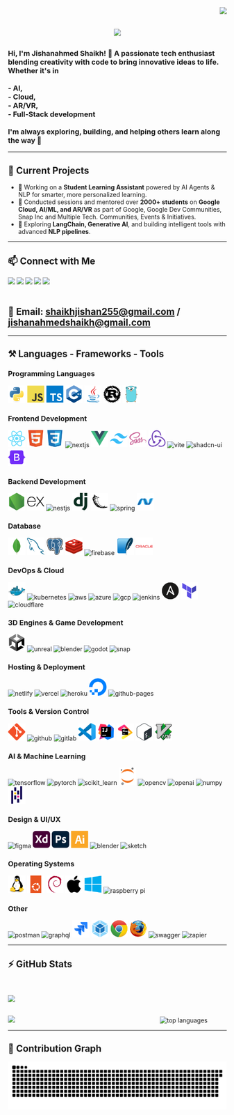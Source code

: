 <img align="right" src="https://visitor-badge.laobi.icu/badge?page_id=jishanahmed-shaikh" />

<h1 align="center">
    <img src="https://readme-typing-svg.herokuapp.com?font=Fira+Code&weight=600&size=32&pause=1000&width=435&lines=I'm+Jishanahmed+Shaikh!" />
</h1>

<h3 align="left">
Hi, I'm Jishanahmed Shaikh! 👋  
A passionate tech enthusiast blending creativity with code to bring innovative ideas to life.  
Whether it's in
<br>
<br>
- AI,
<br>
- Cloud,
<br>
- AR/VR,
<br>
- Full-Stack development
<br>
<br>
I'm always exploring, building, and helping others learn along the way 🚀
</h3>

---

## 🔭 Current Projects
- 🚀 Working on a **Student Learning Assistant** powered by AI Agents & NLP for smarter, more personalized learning.
- 🧠 Conducted sessions and mentored over **2000+ students** on **Google Cloud, AI/ML, and AR/VR** as part of Google, Google Dev Communities, Snap Inc and Multiple Tech. Communities, Events & Initiatives.
- 🧪 Exploring **LangChain, Generative AI**, and building intelligent tools with advanced **NLP pipelines**.

---

## 📫 Connect with Me
 
<a href="https://www.linkedin.com/in/jishanahmedshaikh/" target="_blank"><img height="40" src="https://img.icons8.com/external-justicon-lineal-color-justicon/64/000000/external-linkedin-social-media-justicon-lineal-color-justicon.png"/></a>
<a href="https://www.instagram.com/jishanahmed_shaikh/" target="_blank"><img height="40" src="https://img.icons8.com/external-justicon-lineal-color-justicon/64/000000/external-instagram-social-media-justicon-lineal-color-justicon.png"/></a>
<a href="https://www.youtube.com/@jishanahmedarshaikh" target="_blank"><img height="40" src="https://img.icons8.com/external-justicon-lineal-color-justicon/64/000000/external-youtube-social-media-justicon-lineal-color-justicon.png"/></a>
<a href="mailto:shaikhjishan255@gmail.com" target="_blank"><img height="40" src="https://img.icons8.com/external-justicon-lineal-color-justicon/64/000000/external-gmail-social-media-justicon-lineal-color-justicon.png"/></a>
<a href="https://discord.gg/518476056232198171" target="_blank"><img height="40" src="https://img.icons8.com/external-justicon-lineal-color-justicon/64/000000/external-discord-social-media-justicon-lineal-color-justicon.png"/></a>
<br/>
<br>

## 📧 Email: shaikhjishan255@gmail.com / jishanahmedshaikh@gmail.com

---

## ⚒️ Languages - Frameworks - Tools

<h3 align="left">Programming Languages</h3>
<p align="left">
  <img src="https://raw.githubusercontent.com/devicons/devicon/master/icons/python/python-original.svg" alt="python" width="40" height="40" title="Python"/>
  <img src="https://raw.githubusercontent.com/devicons/devicon/master/icons/javascript/javascript-original.svg" alt="javascript" width="40" height="40" title="JavaScript"/>
  <img src="https://raw.githubusercontent.com/devicons/devicon/master/icons/typescript/typescript-original.svg" alt="typescript" width="40" height="40" title="TypeScript"/>
  <img src="https://raw.githubusercontent.com/devicons/devicon/master/icons/cplusplus/cplusplus-original.svg" alt="cplusplus" width="40" height="40" title="C++"/>
  <img src="https://raw.githubusercontent.com/devicons/devicon/master/icons/java/java-original.svg" alt="java" width="40" height="40" title="Java"/>
  <img src="https://raw.githubusercontent.com/devicons/devicon/55609aa5bd817ff167afce0d965585c92040787a/icons/rust/rust-plain.svg" alt="rust" width="40" height="40" title="Rust"/>
  <img src="https://raw.githubusercontent.com/devicons/devicon/master/icons/go/go-original.svg" alt="go" width="40" height="40" title="Go"/>
</p>

<h3 align="left">Frontend Development</h3>
<p align="left">
  <img src="https://raw.githubusercontent.com/devicons/devicon/master/icons/react/react-original.svg" alt="react" width="40" height="40" title="React"/>
  <img src="https://raw.githubusercontent.com/devicons/devicon/master/icons/html5/html5-original.svg" alt="html5" width="40" height="40" title="HTML5"/>
  <img src="https://raw.githubusercontent.com/devicons/devicon/master/icons/css3/css3-original.svg" alt="css3" width="40" height="40" title="CSS3"/>  
  <img src="https://cdn.worldvectorlogo.com/logos/nextjs-2.svg" alt="nextjs" width="40" height="40" title="Next.js"/>
  <img src="https://raw.githubusercontent.com/devicons/devicon/master/icons/vuejs/vuejs-original.svg" alt="vuejs" width="40" height="40" title="Vue.js"/>
  <img src="https://raw.githubusercontent.com/devicons/devicon/55609aa5bd817ff167afce0d965585c92040787a/icons/tailwindcss/tailwindcss-plain.svg" alt="tailwind" width="40" height="40" title="Tailwind CSS"/>
  <img src="https://raw.githubusercontent.com/devicons/devicon/master/icons/sass/sass-original.svg" alt="sass" width="40" height="40" title="Sass"/>
  <img src="https://raw.githubusercontent.com/devicons/devicon/master/icons/redux/redux-original.svg" alt="redux" width="40" height="40" title="Redux"/>
  <img src="https://vitejs.dev/logo-with-shadow.png" alt="vite" width="40" height="40" title="Vite"/>
  <img src="https://avatars.githubusercontent.com/u/139895814?s=200&v=4" alt="shadcn-ui" width="40" height="40" title="shadcn/ui"/>
  <img src="https://raw.githubusercontent.com/devicons/devicon/master/icons/bootstrap/bootstrap-plain.svg" alt="bootstrap" width="40" height="40" title="Bootstrap"/>
</p>

<h3 align="left">Backend Development</h3>
<p align="left">
  <img src="https://raw.githubusercontent.com/devicons/devicon/master/icons/nodejs/nodejs-original.svg" alt="nodejs" width="40" height="40" title="Node.js"/>
  <img src="https://raw.githubusercontent.com/devicons/devicon/master/icons/express/express-original.svg" alt="express" width="40" height="40" title="Express.js"/>
  <img src="https://www.vectorlogo.zone/logos/nestjs/nestjs-icon.svg" alt="nestjs" width="40" height="40" title="NestJS"/>
  <img src="https://raw.githubusercontent.com/devicons/devicon/master/icons/django/django-plain.svg" alt="django" width="40" height="40" title="Django"/>
  <img src="https://raw.githubusercontent.com/devicons/devicon/master/icons/flask/flask-original.svg" alt="flask" width="40" height="40" title="Flask"/>
  <img src="https://www.vectorlogo.zone/logos/springio/springio-icon.svg" alt="spring" width="40" height="40" title="Spring"/>
  <img src="https://raw.githubusercontent.com/devicons/devicon/master/icons/dot-net/dot-net-original.svg" alt="dotnet" width="40" height="40" title=".NET"/>
</p>

<h3 align="left">Database</h3>
<p align="left">
  <img src="https://raw.githubusercontent.com/devicons/devicon/master/icons/mongodb/mongodb-original.svg" alt="mongodb" width="40" height="40" title="MongoDB"/>
  <img src="https://raw.githubusercontent.com/devicons/devicon/master/icons/mysql/mysql-original.svg" alt="mysql" width="40" height="40" title="MySQL"/>
  <img src="https://raw.githubusercontent.com/devicons/devicon/master/icons/postgresql/postgresql-original.svg" alt="postgresql" width="40" height="40" title="PostgreSQL"/>
  <img src="https://raw.githubusercontent.com/devicons/devicon/master/icons/redis/redis-original.svg" alt="redis" width="40" height="40" title="Redis"/>
  <img src="https://www.vectorlogo.zone/logos/firebase/firebase-icon.svg" alt="firebase" width="40" height="40" title="Firebase"/>
  <img src="https://raw.githubusercontent.com/devicons/devicon/55609aa5bd817ff167afce0d965585c92040787a/icons/sqlite/sqlite-original.svg" alt="sqlite" width="40" height="40" title="SQLite"/>
  <img src="https://raw.githubusercontent.com/devicons/devicon/master/icons/oracle/oracle-original.svg" alt="oracle" width="40" height="40" title="Oracle"/>
</p>

<h3 align="left">DevOps & Cloud</h3>
<p align="left">
  <img src="https://raw.githubusercontent.com/devicons/devicon/master/icons/docker/docker-original.svg" alt="docker" width="40" height="40" title="Docker"/>
  <img src="https://www.vectorlogo.zone/logos/kubernetes/kubernetes-icon.svg" alt="kubernetes" width="40" height="40" title="Kubernetes"/>
  <!-- Alternative AWS icon -->
  <img src="https://upload.wikimedia.org/wikipedia/commons/9/93/Amazon_Web_Services_Logo.svg" alt="aws" width="40" height="40" title="Amazon Web Services"/>
  <img src="https://www.vectorlogo.zone/logos/microsoft_azure/microsoft_azure-icon.svg" alt="azure" width="40" height="40" title="Microsoft Azure"/>
  <img src="https://www.vectorlogo.zone/logos/google_cloud/google_cloud-icon.svg" alt="gcp" width="40" height="40" title="Google Cloud Platform"/>
  <img src="https://www.vectorlogo.zone/logos/jenkins/jenkins-icon.svg" alt="jenkins" width="40" height="40" title="Jenkins"/>
  <img src="https://raw.githubusercontent.com/devicons/devicon/55609aa5bd817ff167afce0d965585c92040787a/icons/ansible/ansible-original.svg" alt="ansible" width="40" height="40" title="Ansible"/>
  <img src="https://raw.githubusercontent.com/devicons/devicon/55609aa5bd817ff167afce0d965585c92040787a/icons/terraform/terraform-original.svg" alt="terraform" width="40" height="40" title="Terraform"/>
  <img src="https://www.vectorlogo.zone/logos/cloudflare/cloudflare-icon.svg" alt="cloudflare" width="40" height="40" title="Cloudflare"/>
</p>

<h3 align="left">3D Engines & Game Development</h3>
<p align="left">
  <img src="https://raw.githubusercontent.com/devicons/devicon/master/icons/unity/unity-original.svg" alt="unity" width="40" height="40" title="Unity Game Engine"/>
  <img src="https://raw.githubusercontent.com/kenangundogan/fontisto/036b7eca71aab1bef8e6a0518f7329f13ed62f6b/icons/svg/brand/unreal-engine.svg" alt="unreal" width="40" height="40" title="Unreal Engine"/>
  <img src="https://download.blender.org/branding/community/blender_community_badge_white.svg" alt="blender" width="40" height="40" title="Blender"/>
  <img src="https://www.vectorlogo.zone/logos/godotengine/godotengine-icon.svg" alt="godot" width="40" height="40" title="Godot Engine"/>
  <img src="https://raw.githubusercontent.com/simple-icons/simple-icons/master/icons/snapchat.svg" alt="snap" width="40" height="40" title="Snap Lens Studio"/>
</p>

<h3 align="left">Hosting & Deployment</h3>
<p align="left">
  <img src="https://www.vectorlogo.zone/logos/netlify/netlify-icon.svg" alt="netlify" width="40" height="40" title="Netlify"/>
  <img src="https://www.vectorlogo.zone/logos/vercel/vercel-icon.svg" alt="vercel" width="40" height="40" title="Vercel"/>
  <img src="https://www.vectorlogo.zone/logos/heroku/heroku-icon.svg" alt="heroku" width="40" height="40" title="Heroku"/>
  <img src="https://raw.githubusercontent.com/devicons/devicon/master/icons/digitalocean/digitalocean-original.svg" alt="digitalocean" width="40" height="40" title="DigitalOcean"/>
  <img src="https://www.vectorlogo.zone/logos/github/github-tile.svg" alt="github-pages" width="40" height="40" title="GitHub Pages"/>
</p>

<h3 align="left">Tools & Version Control</h3>
<p align="left">
  <img src="https://raw.githubusercontent.com/devicons/devicon/master/icons/git/git-original.svg" alt="git" width="40" height="40" title="Git"/>
  <img src="https://www.vectorlogo.zone/logos/github/github-icon.svg" alt="github" width="40" height="40" title="GitHub"/>
  <img src="https://www.vectorlogo.zone/logos/gitlab/gitlab-icon.svg" alt="gitlab" width="40" height="40" title="GitLab"/>
  <img src="https://raw.githubusercontent.com/devicons/devicon/master/icons/vscode/vscode-original.svg" alt="vscode" width="40" height="40" title="Visual Studio Code"/>
  <img src="https://raw.githubusercontent.com/devicons/devicon/master/icons/intellij/intellij-original.svg" alt="intellij" width="40" height="40" title="IntelliJ IDEA"/>
  <img src="https://raw.githubusercontent.com/devicons/devicon/master/icons/jetbrains/jetbrains-original.svg" alt="jetbrains" width="40" height="40" title="JetBrains"/>
  <img src="https://raw.githubusercontent.com/devicons/devicon/master/icons/bash/bash-original.svg" alt="bash" width="40" height="40" title="Bash"/>
  <img src="https://raw.githubusercontent.com/devicons/devicon/master/icons/vim/vim-original.svg" alt="vim" width="40" height="40" title="Vim"/>
</p>

<h3 align="left">AI & Machine Learning</h3>
<p align="left">
  <img src="https://www.vectorlogo.zone/logos/tensorflow/tensorflow-icon.svg" alt="tensorflow" width="40" height="40" title="TensorFlow"/>
  <img src="https://www.vectorlogo.zone/logos/pytorch/pytorch-icon.svg" alt="pytorch" width="40" height="40" title="PyTorch"/>
  <img src="https://upload.wikimedia.org/wikipedia/commons/0/05/Scikit_learn_logo_small.svg" alt="scikit_learn" width="40" height="40" title="Scikit-learn"/>
  <img src="https://raw.githubusercontent.com/devicons/devicon/master/icons/jupyter/jupyter-original.svg" alt="jupyter" width="40" height="40" title="Jupyter"/>
  <img src="https://www.vectorlogo.zone/logos/opencv/opencv-icon.svg" alt="opencv" width="40" height="40" title="OpenCV"/>
  <img src="https://raw.githubusercontent.com/simple-icons/simple-icons/master/icons/openai.svg" alt="openai" width="40" height="40" title="OpenAI"/>
  <img src="https://www.vectorlogo.zone/logos/numpy/numpy-icon.svg" alt="numpy" width="40" height="40" title="NumPy"/>
  <img src="https://raw.githubusercontent.com/devicons/devicon/master/icons/pandas/pandas-original.svg" alt="pandas" width="40" height="40" title="Pandas"/>
</p>

<h3 align="left">Design & UI/UX</h3>
<p align="left">
  <img src="https://www.vectorlogo.zone/logos/figma/figma-icon.svg" alt="figma" width="40" height="40" title="Figma"/>
  <img src="https://raw.githubusercontent.com/devicons/devicon/master/icons/xd/xd-plain.svg" alt="xd" width="40" height="40" title="Adobe XD"/>
  <img src="https://raw.githubusercontent.com/devicons/devicon/master/icons/photoshop/photoshop-plain.svg" alt="photoshop" width="40" height="40" title="Adobe Photoshop"/>
  <img src="https://raw.githubusercontent.com/devicons/devicon/master/icons/illustrator/illustrator-plain.svg" alt="illustrator" width="40" height="40" title="Adobe Illustrator"/>
  <img src="https://download.blender.org/branding/community/blender_community_badge_white.svg" alt="blender" width="40" height="40" title="Blender"/>
  <img src="https://www.vectorlogo.zone/logos/sketchapp/sketchapp-icon.svg" alt="sketch" width="40" height="40" title="Sketch"/>
</p>

<h3 align="left">Operating Systems</h3>
<p align="left">
  <img src="https://raw.githubusercontent.com/devicons/devicon/master/icons/linux/linux-original.svg" alt="linux" width="40" height="40" title="Linux"/>
  <img src="https://raw.githubusercontent.com/devicons/devicon/master/icons/ubuntu/ubuntu-plain.svg" alt="ubuntu" width="40" height="40" title="Ubuntu"/>
  <img src="https://raw.githubusercontent.com/devicons/devicon/master/icons/debian/debian-original.svg" alt="debian" width="40" height="40" title="Debian"/>
  <img src="https://raw.githubusercontent.com/devicons/devicon/master/icons/apple/apple-original.svg" alt="macos" width="40" height="40" title="macOS"/>
  <img src="https://raw.githubusercontent.com/devicons/devicon/master/icons/windows8/windows8-original.svg" alt="windows" width="40" height="40" title="Windows"/>
  <img src="https://www.vectorlogo.zone/logos/raspberrypi/raspberrypi-icon.svg" alt="raspberry pi" width="40" height="40" title="Raspberry Pi"/>
</p>

<h3 align="left">Other</h3>
<p align="left">
  <img src="https://www.vectorlogo.zone/logos/getpostman/getpostman-icon.svg" alt="postman" width="40" height="40" title="Postman"/>
  <img src="https://www.vectorlogo.zone/logos/graphql/graphql-icon.svg" alt="graphql" width="40" height="40" title="GraphQL"/>
  <img src="https://raw.githubusercontent.com/devicons/devicon/master/icons/jira/jira-original.svg" alt="jira" width="40" height="40" title="Jira"/>
  <img src="https://raw.githubusercontent.com/devicons/devicon/master/icons/webpack/webpack-original.svg" alt="webpack" width="40" height="40" title="Webpack"/>
  <img src="https://raw.githubusercontent.com/devicons/devicon/master/icons/chrome/chrome-original.svg" alt="chrome" width="40" height="40" title="Google Chrome"/>
  <img src="https://raw.githubusercontent.com/devicons/devicon/master/icons/firefox/firefox-original.svg" alt="firefox" width="40" height="40" title="Firefox"/>
  <img src="https://raw.githubusercontent.com/simple-icons/simple-icons/master/icons/swagger.svg" alt="swagger" width="40" height="40" title="Swagger"/>
  <img src="https://raw.githubusercontent.com/simple-icons/simple-icons/master/icons/zapier.svg" alt="zapier" width="40" height="40" title="Zapier"/>
</p>

---

## ⚡ GitHub Stats

<br/>

<p>
  <img align="center" height="300" src="https://github-readme-streak-stats.herokuapp.com/?user=jishanahmed-shaikh&theme=tokyonight&hide_border=true" />
</p>

<br/>

<img width=350 align="left" src="https://github-readme-stats.vercel.app/api?username=jishanahmed-shaikh&theme=tokyonight&show_icons=true&hide_border=true&count_private=true" />
<img width=390 align="center" src="https://github-readme-stats.vercel.app/api/top-langs/?username=jishanahmed-shaikh&theme=tokyonight&show_icons=true&hide_border=true&layout=compact" alt="top languages" />

---

## 🐍 Contribution Graph

<img src="https://raw.githubusercontent.com/mihaillo29/mihaillo29/output/snake.svg" alt="Snake animation" />
